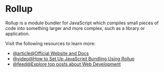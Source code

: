 # Rollup

Rollup is a module bundler for JavaScript which compiles small pieces of code into something larger and more complex, such as a library or application.

Visit the following resources to learn more:

- [@article@Official Website and Docs](https://rollupjs.org/)
- [@video@How to Set Up JavaScript Bundling Using Rollup](https://www.youtube.com/watch?v=ICYLOZuFMz8)
- [@feed@Explore top posts about Web Development](https://app.daily.dev/tags/webdev?ref=roadmapsh)
